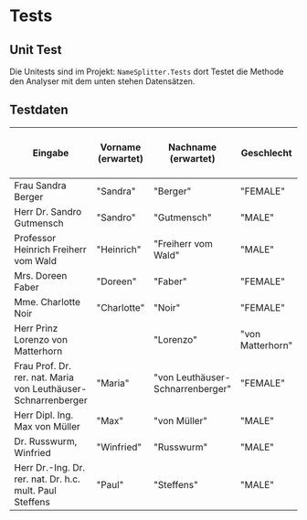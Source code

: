 # Tests

## Unit Test
Die Unitests sind im Projekt: ``NameSplitter.Tests`` dort Testet die Methode den Analyser mit dem unten stehen Datensätzen.

## Testdaten

| Eingabe                                                      | Vorname (erwartet)     | Nachname (erwartet)              | Geschlecht     | Titel (erwartet, mit ; getrennt)                   | Sprache       |
| ------------------------------------------------------------ | ---------------------- | -------------------------------- | -------------- | -------------------------------------------------- | ------------- |
| Frau Sandra Berger                                           | "Sandra"               | "Berger"                         | "FEMALE"       |                                                    | "Deutsch"     |
| Herr Dr. Sandro Gutmensch                                    | "Sandro"               | "Gutmensch"                      | "MALE"         | "Dr."                                              | "Deutsch"     |
| Professor Heinrich Freiherr vom Wald                         | "Heinrich"             | "Freiherr vom Wald"              | "MALE"         | "Professor"                                        | "Deutsch"     |
| Mrs. Doreen Faber                                            | "Doreen"               | "Faber"                          | "FEMALE"       |                                                    | "Englisch"    |
| Mme. Charlotte Noir                                          | "Charlotte"            | "Noir"                           | "FEMALE"       |                                                    | "Französisch" |
| Herr Prinz Lorenzo von Matterhorn|                           |"Lorenzo"               |"von Matterhorn"                  | "MALE"         | "Deutsch"    |
| Frau Prof. Dr. rer. nat. Maria von  Leuthäuser-Schnarrenberger | "Maria"                | "von Leuthäuser-Schnarrenberger" | "FEMALE"     | "Prof.; Dr. rer. nat"                              | "Deutsch"     |
| Herr Dipl. Ing. Max von Müller                               | "Max"                  | "von Müller"                     | "MALE"         | "Dipl. Ing."                                       | "Deutsch"     |
| Dr. Russwurm, Winfried                                       | "Winfried"             | "Russwurm"                       | "MALE"         | "Dr."                                              | "Deutsch"     |
| Herr Dr.-Ing. Dr. rer. nat. Dr. h.c.  mult. Paul Steffens    | "Paul"                 | "Steffens"                       | "MALE"         | "Dr.-Ing.; Dr. rer. nat.; Dr. h.c.  mult."         | "Deutsch"     |

 
